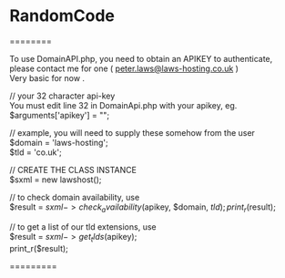 # RandomCode
========

To use DomainAPI.php, you need to obtain an APIKEY to authenticate, please contact me for one ( peter.laws@laws-hosting.co.uk )  
Very basic for now  .
  
// your 32 character api-key  
You must edit line 32 in DomainApi.php with your apikey, eg. $arguments['apikey'] = "<ENTER YOUR API KEY>";  
  
// example, you will need to supply these somehow from the user  
   $domain = 'laws-hosting';  
   $tld = 'co.uk';  
  
// CREATE THE CLASS INSTANCE  
   $sxml = new lawshost();  
   
// to check domain availability, use  
   $result = $sxml->check_availability($apikey, $domain, $tld);  
   print_r($result);  
  
// to get a list of our tld extensions, use  
   $result = $sxml->get_tlds($apikey);  
   print_r($result);  
  
=========
